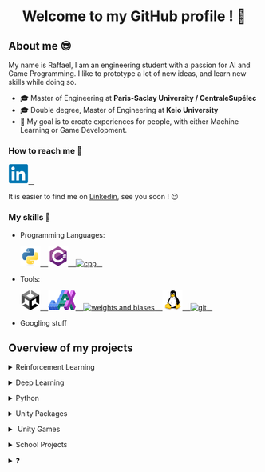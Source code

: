<h1 align="center"> Welcome to my GitHub profile ! 🥳 </h1>

<!-- <p align="center" style="bold"> Looking for a position in Machine Learning applied to video games or in video game programming.</p> -->

## About me 😎
My name is Raffael, I am an engineering student with a passion for AI and Game Programming. I like to prototype a lot of new ideas, and learn new skills while doing so. 

- 🎓 Master of Engineering at **Paris-Saclay University / CentraleSupélec**
- 🎓 Double degree, Master of Engineering at **Keio University**
- 🎯 My goal is to create experiences for people, with either Machine Learning or Game Development.

### How to reach me 💌

<p>
<a href="https://www.linkedin.com/in/raffaelbdl/" target="_blank" rel="noreferrer"> <img src="https://raw.githubusercontent.com/devicons/devicon/master/icons/linkedin/linkedin-original.svg" alt="linkedin" width="40" height="40"/> &nbsp&nbsp </a> 
</p>

It is easier to find me on [Linkedin](https://www.linkedin.com/in/raffaelbdl/), see you soon ! 😉

### My skills 🧠

- Programming Languages: 
    <p>
    <a href="https://www.python.org" target="_blank" rel="noreferrer"> <img src="https://raw.githubusercontent.com/devicons/devicon/master/icons/python/python-original.svg" alt="python" width="40" height="40"/> &nbsp&nbsp </a>
    <a href="https://dotnet.microsoft.com/en-us/languages/csharp" target="_blank" rel="noreferrer"> <img src="https://raw.githubusercontent.com/devicons/devicon/master/icons/csharp/csharp-original.svg" alt="csharp" width="40" height="40"/> &nbsp&nbsp </a>
    <a href="https://isocpp.org/" target="_blank" rel="noreferrer"> <img src="https://upload.wikimedia.org/wikipedia/commons/1/18/ISO_C%2B%2B_Logo.svg" alt="cpp" width="40" height="40"/> &nbsp&nbsp </a>
    </p>

- Tools:
    <p>
    <a href="https://unity.com/" target="_blank" rel="noreferrer"> <img src="https://raw.githubusercontent.com/devicons/devicon/master/icons/unity/unity-original.svg" alt="unity" width="40" height="40" style="background-color:white;"/> &nbsp&nbsp </a>
    <a href="https://github.com/google/jax" target="_blank" rel="noreferrer"> <img src=https://raw.githubusercontent.com/google/jax/main/images/jax_logo_250px.png alt="AWS" width="55" height="40"/> &nbsp&nbsp </a>
    <a href="https://wandb.ai/site" target="_blank" rel="noreferrer"> <img src=https://site.wandb.ai/wp-content/uploads/2023/07/brand-logo.svg alt="weights and biases" width="40" height="40"/> &nbsp&nbsp </a>
    <a href="https://www.linux.org/" target="_blank" rel="noreferrer"> <img src="https://raw.githubusercontent.com/devicons/devicon/master/icons/linux/linux-original.svg" alt="linux" width="40" height="40"/> &nbsp&nbsp </a>
    <a href="https://git-scm.com/" target="_blank" rel="noreferrer"> <img src="https://www.vectorlogo.zone/logos/git-scm/git-scm-icon.svg" alt="git" width="40" height="40"/> &nbsp&nbsp </a>
    </p>

- Googling stuff


## Overview of my projects

<details><summary> Reinforcement Learning </summary>

- [Vectorization of PettingZoo ParallelEnv](https://github.com/Raffaelbdl/vectorization_parallel_env) 

    Make things faster by parallelizing environments using PettingZoo ParallelEnv API.

- [Overcooked-AI Pygame Interface](https://github.com/Raffaelbdl/overcooked-interface) 
    
    Simple pygame interface to observe agents and play with them in the overcooked-ai environment.

- [Implementation of POCA in JAX](https://github.com/Raffaelbdl/JAX_MA-POCA)

- [Implementation of SAC in JAX](https://github.com/Raffaelbdl/JAX_SAC)

- [Implementation of PPO in JAX](https://github.com/Raffaelbdl/JAX_PPO)

- [Fork DreamerV2](https://github.com/Raffaelbdl/dreamerv2)

    Refactor to use as an agent, and update orginal codebase.

- [Fork Muzero](https://github.com/Raffaelbdl/jax_muzero)

    Update codebase to Python3.10.
</details>

<p></p>

<details><summary> Deep Learning </summary>

- [Hyperbolic neural networks in Haiku](https://github.com/Raffaelbdl/hyperbolic-nn-haiku)

    Having fun trying to reimplement hyperbolic networks in JAX.
</details>

<p></p>

<details><summary> Python </summary>

- [Mediapipe-based dancing game](https://github.com/Raffaelbdl/school-idol-training)

    JustDance-like game but with Camera inputs only.
</details>

<p></p>

<details><summary> Unity Packages </summary>

- [Magic System](https://github.com/Raffaelbdl/magic-system)

    Magic system used in the demo [Rune Dungeon](https://raffaelbdl.itch.io/demo-rune-dungeon).

<!-- - [Inventory System](https://github.com/Raffaelbdl/inventory-system) -->
</details>

<p></p>

<details><summary> Unity Games </summary>

- [[DEMO] Rune Dungeon](https://raffaelbdl.itch.io/demo-rune-dungeon)

    Simple rogue-like game where the player has to craft runes with symbols they collect on monsters to unlock new magic.

- [Space Escapee(s)](https://raffaelbdl.itch.io/space-escapees)
  
    Group project where I was mostly in charge of the programming. Story of two astronauts stuck in a spacecraft just before the arrival of asteroids. Will you be able to espace safely, and will you choose to save your crewmate ?

- [Foosh Plop](https://play.google.com/store/apps/details?id=com.RWISGroup7.FooshPlop)

    Group project where I was mostly in charge of the programming and all of the graphics. Game about fishing using the gyroscoping sensor of the phone.

</details>


<p></p>

<details><summary> School Projects </summary>

- [Measuring the activity of people using smartphone data](https://github.com/Raffaelbdl/Pole-IA-1.03)
    
    Group project in which we evaluate many methods to understand the activity of people with smartphone data.

- [Autonomous Driving inside the CARLA simulator](https://github.com/Raffaelbdl/Pole-IA-2.04)

    Group project I initiated where we try to implement state of the art methods and improve upon them. We used on the CARLA driving simulator to implement our algorithms.


</details>

<p></p>

<details><summary> ❓ </summary>

If you have reached here, I sincerly thank you for taking the time to read my profile.

What I show here is the top of the iceberg of all the prototypes that I would rather not show 😂. 

I spend most of my time trying new ideas, constantly learning new things and diving deep into new fields. Because that is what drives me.
</details>
